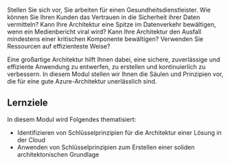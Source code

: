 Stellen Sie sich vor, Sie arbeiten für einen Gesundheitsdienstleister. Wie können Sie Ihren Kunden das Vertrauen in die Sicherheit ihrer Daten vermitteln? Kann Ihre Architektur eine Spitze im Datenverkehr bewältigen, wenn ein Medienbericht viral wird? Kann Ihre Architektur den Ausfall mindestens einer kritischen Komponente bewältigen? Verwenden Sie Ressourcen auf effizienteste Weise?

Eine großartige Architektur hilft Ihnen dabei, eine sichere, zuverlässige und effiziente Anwendung zu entwerfen, zu erstellen und kontinuierlich zu verbessern. In diesem Modul stellen wir Ihnen die Säulen und Prinzipien vor, die für eine gute Azure-Architektur unerlässlich sind.

## <a name="learning-objectives"></a>Lernziele

In diesem Modul wird Folgendes thematisiert:
- Identifizieren von Schlüsselprinzipien für die Architektur einer Lösung in der Cloud
- Anwenden von Schlüsselprinzipien zum Erstellen einer soliden architektonischen Grundlage
